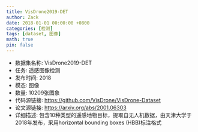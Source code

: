 ```yaml
---
title: VisDrone2019-DET
author: Zack
date: 2018-01-01 00:00:00 +0800
categories: [检测]
tags: [dataset, 图像]
math: true
pin: false
---
```

- 数据集名称: VisDrone2019-DET
- 任务: 遥感图像检测
- 发布时间: 2018
- 模态: 图像
- 数量: 10209张图象
- 代码源链接: https://github.com/VisDrone/VisDrone-Dataset
- 论文源链接: https://arxiv.org/abs/2001.06303
- 详细描述: 包含10种类型的遥感地物目标，提取自无人机数据，由天津大学于2018年发布，采用horizontal bounding boxes (HBB)标注格式
